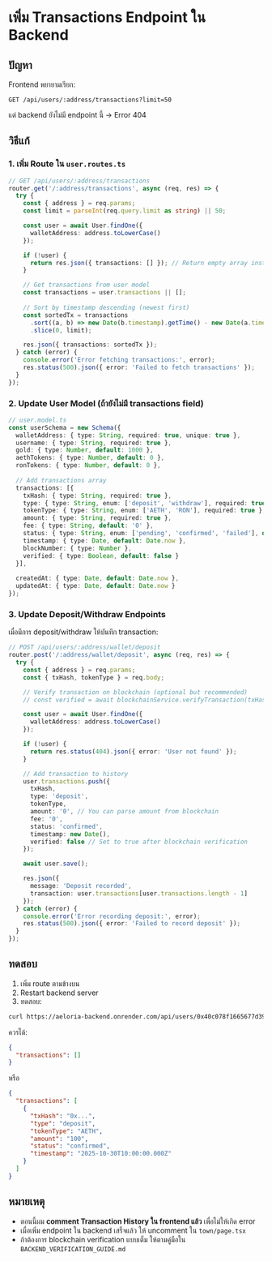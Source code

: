 # เพิ่ม Transactions Endpoint ใน Backend

## ปัญหา
Frontend พยายามเรียก:
```
GET /api/users/:address/transactions?limit=50
```
แต่ backend ยังไม่มี endpoint นี้ → Error 404

## วิธีแก้

### 1. เพิ่ม Route ใน `user.routes.ts`

```typescript
// GET /api/users/:address/transactions
router.get('/:address/transactions', async (req, res) => {
  try {
    const { address } = req.params;
    const limit = parseInt(req.query.limit as string) || 50;

    const user = await User.findOne({ 
      walletAddress: address.toLowerCase() 
    });

    if (!user) {
      return res.json({ transactions: [] }); // Return empty array instead of 404
    }

    // Get transactions from user model
    const transactions = user.transactions || [];
    
    // Sort by timestamp descending (newest first)
    const sortedTx = transactions
      .sort((a, b) => new Date(b.timestamp).getTime() - new Date(a.timestamp).getTime())
      .slice(0, limit);

    res.json({ transactions: sortedTx });
  } catch (error) {
    console.error('Error fetching transactions:', error);
    res.status(500).json({ error: 'Failed to fetch transactions' });
  }
});
```

### 2. Update User Model (ถ้ายังไม่มี transactions field)

```typescript
// user.model.ts
const userSchema = new Schema({
  walletAddress: { type: String, required: true, unique: true },
  username: { type: String, required: true },
  gold: { type: Number, default: 1000 },
  aethTokens: { type: Number, default: 0 },
  ronTokens: { type: Number, default: 0 },
  
  // Add transactions array
  transactions: [{
    txHash: { type: String, required: true },
    type: { type: String, enum: ['deposit', 'withdraw'], required: true },
    tokenType: { type: String, enum: ['AETH', 'RON'], required: true },
    amount: { type: String, required: true },
    fee: { type: String, default: '0' },
    status: { type: String, enum: ['pending', 'confirmed', 'failed'], default: 'confirmed' },
    timestamp: { type: Date, default: Date.now },
    blockNumber: { type: Number },
    verified: { type: Boolean, default: false }
  }],
  
  createdAt: { type: Date, default: Date.now },
  updatedAt: { type: Date, default: Date.now }
});
```

### 3. Update Deposit/Withdraw Endpoints

เมื่อมีการ deposit/withdraw ให้บันทึก transaction:

```typescript
// POST /api/users/:address/wallet/deposit
router.post('/:address/wallet/deposit', async (req, res) => {
  try {
    const { address } = req.params;
    const { txHash, tokenType } = req.body;

    // Verify transaction on blockchain (optional but recommended)
    // const verified = await blockchainService.verifyTransaction(txHash);

    const user = await User.findOne({ 
      walletAddress: address.toLowerCase() 
    });

    if (!user) {
      return res.status(404).json({ error: 'User not found' });
    }

    // Add transaction to history
    user.transactions.push({
      txHash,
      type: 'deposit',
      tokenType,
      amount: '0', // You can parse amount from blockchain
      fee: '0',
      status: 'confirmed',
      timestamp: new Date(),
      verified: false // Set to true after blockchain verification
    });

    await user.save();

    res.json({ 
      message: 'Deposit recorded',
      transaction: user.transactions[user.transactions.length - 1]
    });
  } catch (error) {
    console.error('Error recording deposit:', error);
    res.status(500).json({ error: 'Failed to record deposit' });
  }
});
```

## ทดสอบ

1. เพิ่ม route ตามข้างบน
2. Restart backend server
3. ทดสอบ:
```bash
curl https://aeloria-backend.onrender.com/api/users/0x40c078f1665677d3918ec47f382fb9f581fade56/transactions?limit=50
```

ควรได้:
```json
{
  "transactions": []
}
```
หรือ
```json
{
  "transactions": [
    {
      "txHash": "0x...",
      "type": "deposit",
      "tokenType": "AETH",
      "amount": "100",
      "status": "confirmed",
      "timestamp": "2025-10-30T10:00:00.000Z"
    }
  ]
}
```

## หมายเหตุ

- ตอนนี้ผม **comment Transaction History ใน frontend แล้ว** เพื่อไม่ให้เกิด error
- เมื่อเพิ่ม endpoint ใน backend เสร็จแล้ว ให้ uncomment ใน `town/page.tsx`
- ถ้าต้องการ blockchain verification แบบเต็ม ให้ตามคู่มือใน `BACKEND_VERIFICATION_GUIDE.md`
